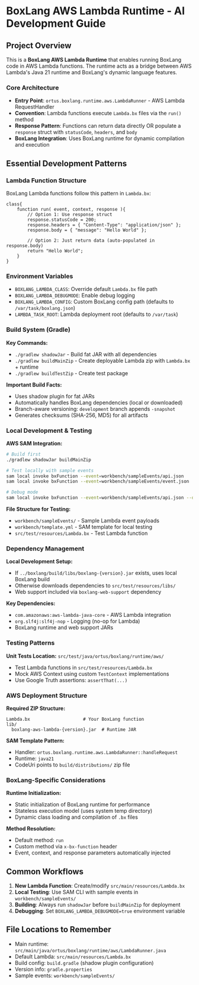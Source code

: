 # BoxLang AWS Lambda Runtime - AI Development Guide

## Project Overview

This is a **BoxLang AWS Lambda Runtime** that enables running BoxLang code in AWS Lambda functions. The runtime acts as a bridge between AWS Lambda's Java 21 runtime and BoxLang's dynamic language features.

### Core Architecture

- **Entry Point**: `ortus.boxlang.runtime.aws.LambdaRunner` - AWS Lambda RequestHandler
- **Convention**: Lambda functions execute `Lambda.bx` files via the `run()` method
- **Response Pattern**: Functions can return data directly OR populate a `response` struct with `statusCode`, `headers`, and `body`
- **BoxLang Integration**: Uses BoxLang runtime for dynamic compilation and execution

## Essential Development Patterns

### Lambda Function Structure

BoxLang Lambda functions follow this pattern in `Lambda.bx`:
```boxlang
class{
    function run( event, context, response ){
        // Option 1: Use response struct
        response.statusCode = 200;
        response.headers = { "Content-Type": "application/json" };
        response.body = { "message": "Hello World" };

        // Option 2: Just return data (auto-populated in response.body)
        return "Hello World";
    }
}
```

### Environment Variables

- `BOXLANG_LAMBDA_CLASS`: Override default `Lambda.bx` file path
- `BOXLANG_LAMBDA_DEBUGMODE`: Enable debug logging
- `BOXLANG_LAMBDA_CONFIG`: Custom BoxLang config path (defaults to `/var/task/boxlang.json`)
- `LAMBDA_TASK_ROOT`: Lambda deployment root (defaults to `/var/task`)

### Build System (Gradle)

**Key Commands:**
- `./gradlew shadowJar` - Build fat JAR with all dependencies
- `./gradlew buildMainZip` - Create deployable Lambda zip with `Lambda.bx` + runtime
- `./gradlew buildTestZip` - Create test package

**Important Build Facts:**
- Uses shadow plugin for fat JARs
- Automatically handles BoxLang dependencies (local or downloaded)
- Branch-aware versioning: `development` branch appends `-snapshot`
- Generates checksums (SHA-256, MD5) for all artifacts

### Local Development & Testing

**AWS SAM Integration:**
```bash
# Build first
./gradlew shadowJar buildMainZip

# Test locally with sample events
sam local invoke bxFunction --event=workbench/sampleEvents/api.json
sam local invoke bxFunction --event=workbench/sampleEvents/event.json

# Debug mode
sam local invoke bxFunction --event=workbench/sampleEvents/api.json --debug
```

**File Structure for Testing:**
- `workbench/sampleEvents/` - Sample Lambda event payloads
- `workbench/template.yml` - SAM template for local testing
- `src/test/resources/Lambda.bx` - Test Lambda function

### Dependency Management

**Local Development Setup:**
- If `../boxlang/build/libs/boxlang-{version}.jar` exists, uses local BoxLang build
- Otherwise downloads dependencies to `src/test/resources/libs/`
- Web support included via `boxlang-web-support` dependency

**Key Dependencies:**
- `com.amazonaws:aws-lambda-java-core` - AWS Lambda integration
- `org.slf4j:slf4j-nop` - Logging (no-op for Lambda)
- BoxLang runtime and web support JARs

### Testing Patterns

**Unit Tests Location:** `src/test/java/ortus/boxlang/runtime/aws/`
- Test Lambda functions in `src/test/resources/Lambda.bx`
- Mock AWS Context using custom `TestContext` implementations
- Use Google Truth assertions: `assertThat(...)`

### AWS Deployment Structure

**Required ZIP Structure:**
```
Lambda.bx                    # Your BoxLang function
lib/
  boxlang-aws-lambda-{version}.jar  # Runtime JAR
```

**SAM Template Pattern:**
- Handler: `ortus.boxlang.runtime.aws.LambdaRunner::handleRequest`
- Runtime: `java21`
- CodeUri points to `build/distributions/` zip file

### BoxLang-Specific Considerations

**Runtime Initialization:**
- Static initialization of BoxLang runtime for performance
- Stateless execution model (uses system temp directory)
- Dynamic class loading and compilation of `.bx` files

**Method Resolution:**
- Default method: `run`
- Custom method via `x-bx-function` header
- Event, context, and response parameters automatically injected

## Common Workflows

1. **New Lambda Function**: Create/modify `src/main/resources/Lambda.bx`
2. **Local Testing**: Use SAM CLI with sample events in `workbench/sampleEvents/`
3. **Building**: Always run `shadowJar` before `buildMainZip` for deployment
4. **Debugging**: Set `BOXLANG_LAMBDA_DEBUGMODE=true` environment variable

## File Locations to Remember

- Main runtime: `src/main/java/ortus/boxlang/runtime/aws/LambdaRunner.java`
- Default Lambda: `src/main/resources/Lambda.bx`
- Build config: `build.gradle` (shadow plugin configuration)
- Version info: `gradle.properties`
- Sample events: `workbench/sampleEvents/`
